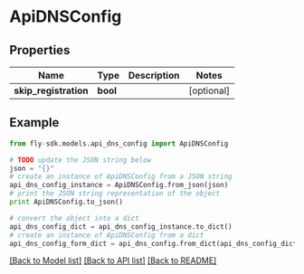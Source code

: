 # ApiDNSConfig


## Properties
Name | Type | Description | Notes
------------ | ------------- | ------------- | -------------
**skip_registration** | **bool** |  | [optional] 

## Example

```python
from fly-sdk.models.api_dns_config import ApiDNSConfig

# TODO update the JSON string below
json = "{}"
# create an instance of ApiDNSConfig from a JSON string
api_dns_config_instance = ApiDNSConfig.from_json(json)
# print the JSON string representation of the object
print ApiDNSConfig.to_json()

# convert the object into a dict
api_dns_config_dict = api_dns_config_instance.to_dict()
# create an instance of ApiDNSConfig from a dict
api_dns_config_form_dict = api_dns_config.from_dict(api_dns_config_dict)
```
[[Back to Model list]](../README.md#documentation-for-models) [[Back to API list]](../README.md#documentation-for-api-endpoints) [[Back to README]](../README.md)


